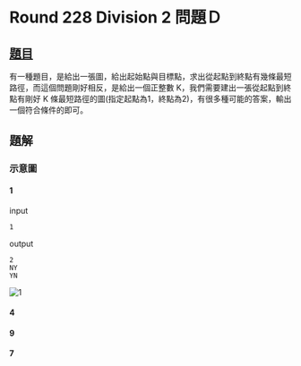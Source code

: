 # Round 228 Division 2 問題Ｄ

## [題目](http://codeforces.com/contest/389/problem/D)

有一種題目，是給出一張圖，給出起始點與目標點，求出從起點到終點有幾條最短路徑，而這個問題剛好相反，是給出一個正整數 K，我們需要建出一張從起點到終點有剛好 K 條最短路徑的圖(指定起點為1，終點為2)，有很多種可能的答案，輸出一個符合條件的即可。

## 題解



### 示意圖

#### 1

input
```
1
```

output
```
2
NY
YN
```

![1](https://i.imgur.com/dcv1WxG.png)



#### 4



#### 9



#### 7

